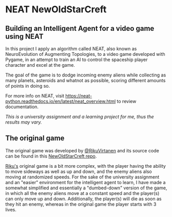 # NEAT NewOldStarCreft
## Building an Intelligent Agent for a video game using NEAT

In this project I apply an algorithm called NEAT, also known as NeuroEvolution of Augmenting Topologies, to a video game developed with Pygame, in an attempt to train an AI to control the spaceship player character and excel at the game.

The goal of the game is to dodge incoming enemy aliens while collecting as many planets, asteroids and whatnot as possible, scoring different amounts of points in doing so.

For more info on NEAT, visit https://neat-python.readthedocs.io/en/latest/neat_overview.html to review documentation.

*This is a university assignment and a learning project for me, thus the results may vary.*

## The original game

The original game was developed by [@RikuVirtanen](https://github.com/RikuVirtanen) and its source code can be found in this [NewOldStarCreft repo](https://github.com/RikuVirtanen/NewOldStarCreft).

[Riku's](https://github.com/RikuVirtanen) original game is a bit more complex, with the player having the ability to move sideways as well as up and down, and the enemy aliens also moving at randomized speeds. For the sake of the university assignment and an "easier" environment for the intelligent agent to learn, I have made a somewhat simplified and essentially a "dumbed-down" version of the game, in which all the enemy aliens move at a constant speed and the player(s) can only move up and down. Additionally, the player(s) will die as soon as they hit an enemy, whereas in the original game the player starts with 3 lives.